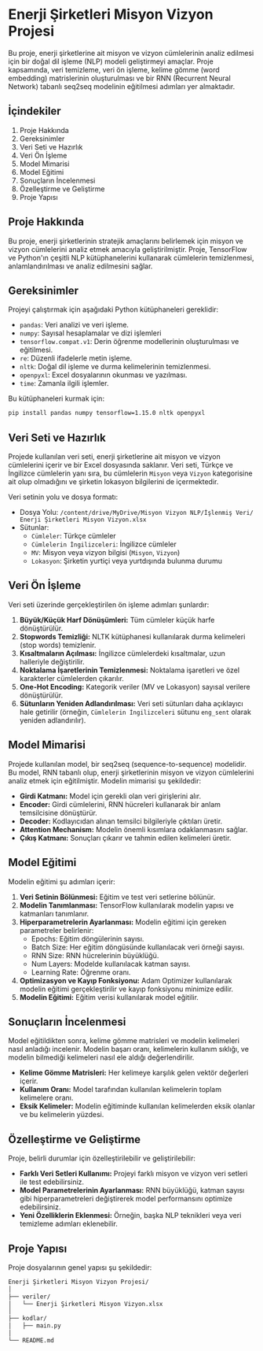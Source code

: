 # Enerji Şirketleri Misyon Vizyon Projesi

Bu proje, enerji şirketlerine ait misyon ve vizyon cümlelerinin analiz edilmesi için bir doğal dil işleme (NLP) modeli geliştirmeyi amaçlar. Proje kapsamında, veri temizleme, veri ön işleme, kelime gömme (word embedding) matrislerinin oluşturulması ve bir RNN (Recurrent Neural Network) tabanlı seq2seq modelinin eğitilmesi adımları yer almaktadır.


## İçindekiler
1. Proje Hakkında
2. Gereksinimler
3. Veri Seti ve Hazırlık
4. Veri Ön İşleme
5. Model Mimarisi
6. Model Eğitimi
7. Sonuçların İncelenmesi
8. Özelleştirme ve Geliştirme
9. Proje Yapısı


## Proje Hakkında

Bu proje, enerji şirketlerinin stratejik amaçlarını belirlemek için misyon ve vizyon cümlelerini analiz etmek amacıyla geliştirilmiştir. Proje, TensorFlow ve Python'ın çeşitli NLP kütüphanelerini kullanarak cümlelerin temizlenmesi, anlamlandırılması ve analiz edilmesini sağlar.


## Gereksinimler

Projeyi çalıştırmak için aşağıdaki Python kütüphaneleri gereklidir:
* `pandas`: Veri analizi ve veri işleme.
* `numpy`: Sayısal hesaplamalar ve dizi işlemleri
* `tensorflow.compat.v1`: Derin öğrenme modellerinin oluşturulması ve eğitilmesi.
* `re`: Düzenli ifadelerle metin işleme.
* `nltk`: Doğal dil işleme ve durma kelimelerinin temizlenmesi.
* `openpyxl`: Excel dosyalarının okunması ve yazılması.
* `time`: Zamanla ilgili işlemler.

Bu kütüphaneleri kurmak için:
```bash
pip install pandas numpy tensorflow=1.15.0 nltk openpyxl
```

## Veri Seti ve Hazırlık

Projede kullanılan veri seti, enerji şirketlerine ait misyon ve vizyon cümlelerini içerir ve bir Excel dosyasında saklanır. Veri seti, Türkçe ve İngilizce cümlelerin yanı sıra, bu cümlelerin `Misyon` veya `Vizyon` kategorisine ait olup olmadığını ve şirketin lokasyon bilgilerini de içermektedir.

Veri setinin yolu ve dosya formatı:
* Dosya Yolu: `/content/drive/MyDrive/Misyon Vizyon NLP/İşlenmiş Veri/ Enerji Şirketleri Misyon Vizyon.xlsx`
* Sütunlar:
  * `Cümleler`: Türkçe cümleler
  * `Cümlelerin İngilizceleri`: İngilizce cümleler
  *  `MV`: Misyon veya vizyon bilgisi (`Misyon`, `Vizyon`)
  *  `Lokasyon`: Şirketin yurtiçi veya yurtdışında bulunma durumu


## Veri Ön İşleme

Veri seti üzerinde gerçekleştirilen ön işleme adımları şunlardır:

1. **Büyük/Küçük Harf Dönüşümleri:** Tüm cümleler küçük harfe dönüştürülür.
2. **Stopwords Temizliği:** NLTK kütüphanesi kullanılarak durma kelimeleri (stop words) temizlenir.
3. **Kısaltmaların Açılması:** İngilizce cümlelerdeki kısaltmalar, uzun halleriyle değiştirilir.
4. **Noktalama İşaretlerinin Temizlenmesi:** Noktalama işaretleri ve özel karakterler cümlelerden çıkarılır.
5. **One-Hot Encoding:** Kategorik veriler (MV ve Lokasyon) sayısal verilere dönüştürülür.
6. **Sütunların Yeniden Adlandırılması:** Veri seti sütunları daha açıklayıcı hale getirilir (örneğin, `Cümlelerin İngilizceleri` sütunu `eng_sent` olarak yeniden adlandırılır).


## Model Mimarisi

Projede kullanılan model, bir seq2seq (sequence-to-sequence) modelidir. Bu model, RNN tabanlı olup, enerji şirketlerinin misyon ve vizyon cümlelerini analiz etmek için eğitilmiştir. Modelin mimarisi şu şekildedir:

* **Girdi Katmanı:** Model için gerekli olan veri girişlerini alır.
* **Encoder:** Girdi cümlelerini, RNN hücreleri kullanarak bir anlam temsilcisine dönüştürür.
* **Decoder:** Kodlayıcıdan alınan temsilci bilgileriyle çıktıları üretir.
* **Attention Mechanism:** Modelin önemli kısımlara odaklanmasını sağlar.
* **Çıkış Katmanı:** Sonuçları çıkarır ve tahmin edilen kelimeleri üretir.


## Model Eğitimi

Modelin eğitimi şu adımları içerir:

1. **Veri Setinin Bölünmesi:** Eğitim ve test veri setlerine bölünür.
2. **Modelin Tanımlanması:** TensorFlow kullanılarak modelin yapısı ve katmanları tanımlanır.
3. **Hiperparametrelerin Ayarlanması:** Modelin eğitimi için gereken parametreler belirlenir:
     * Epochs: Eğitim döngülerinin sayısı.
     * Batch Size: Her eğitim döngüsünde kullanılacak veri örneği sayısı.
     * RNN Size: RNN hücrelerinin büyüklüğü.
     * Num Layers: Modelde kullanılacak katman sayısı.
     * Learning Rate: Öğrenme oranı.
4. **Optimizasyon ve Kayıp Fonksiyonu:** Adam Optimizer kullanılarak modelin eğitimi gerçekleştirilir ve kayıp fonksiyonu minimize edilir.
5. **Modelin Eğitimi:** Eğitim verisi kullanılarak model eğitilir.



## Sonuçların İncelenmesi

Model eğitildikten sonra, kelime gömme matrisleri ve modelin kelimeleri nasıl anladığı incelenir. Modelin başarı oranı, kelimelerin kullanım sıklığı, ve modelin bilmediği kelimeleri nasıl ele aldığı değerlendirilir.
* **Kelime Gömme Matrisleri:** Her kelimeye karşılık gelen vektör değerleri içerir.
* **Kullanım Oranı:** Model tarafından kullanılan kelimelerin toplam kelimelere oranı.
* **Eksik Kelimeler:** Modelin eğitiminde kullanılan kelimelerden eksik olanlar ve bu kelimelerin yüzdesi.

## Özelleştirme ve Geliştirme

Proje, belirli durumlar için özelleştirilebilir ve geliştirilebilir:
* **Farklı Veri Setleri Kullanımı:** Projeyi farklı misyon ve vizyon veri setleri ile test edebilirsiniz.
* **Model Parametrelerinin Ayarlanması:** RNN büyüklüğü, katman sayısı gibi hiperparametreleri değiştirerek model performansını optimize edebilirsiniz.
* **Yeni Özelliklerin Eklenmesi:** Örneğin, başka NLP teknikleri veya veri temizleme adımları eklenebilir.

## Proje Yapısı

Proje dosyalarının genel yapısı şu şekildedir:

```bash
Enerji Şirketleri Misyon Vizyon Projesi/
│
├── veriler/
│   └── Enerji Şirketleri Misyon Vizyon.xlsx
│
├── kodlar/
│   ├── main.py
│
└── README.md
```

